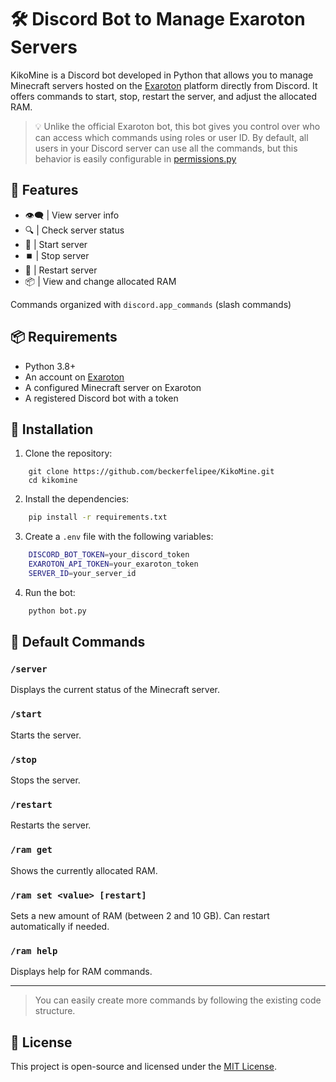 # 🛠️ Discord Bot to Manage Exaroton Servers

KikoMine is a Discord bot developed in Python that allows you to manage Minecraft servers hosted on the [Exaroton](https://exaroton.com/) platform directly from Discord. It offers commands to start, stop, restart the server, and adjust the allocated RAM.

> 💡 Unlike the official Exaroton bot, this bot gives you control over who can access which commands using roles or user ID. By default, all users in your Discord server can use all the commands, but this behavior is easily configurable in [permissions.py](permissions.py)

## 🚀 Features

- 👁‍🗨 | View server info
- 🔍 | Check server status
- 🚀 | Start server
- ⏹️ | Stop server
- 🔁 | Restart server
- 📦 | View and change allocated RAM

Commands organized with `discord.app_commands` (slash commands)

## 📦 Requirements

- Python 3.8+
- An account on [Exaroton](https://exaroton.com/)
- A configured Minecraft server on Exaroton
- A registered Discord bot with a token

## 🧪 Installation

1. Clone the repository:
``` git
    git clone https://github.com/beckerfelipee/KikoMine.git
    cd kikomine
```

2. Install the dependencies:
``` bash
    pip install -r requirements.txt
```

3. Create a `.env` file with the following variables:
``` bash
    DISCORD_BOT_TOKEN=your_discord_token
    EXAROTON_API_TOKEN=your_exaroton_token
    SERVER_ID=your_server_id
```

4. Run the bot:
``` python
    python bot.py
```

## 🧾 Default Commands

### `/server`
Displays the current status of the Minecraft server.

### `/start`
Starts the server.

### `/stop`
Stops the server.

### `/restart`
Restarts the server.

### `/ram get`
Shows the currently allocated RAM.

### `/ram set <value> [restart]`
Sets a new amount of RAM (between 2 and 10 GB). Can restart automatically if needed.

### `/ram help`
Displays help for RAM commands.

---
> You can easily create more commands by following the existing code structure.

## 📄 License

This project is open-source and licensed under the [MIT License](LICENSE).
